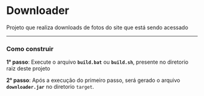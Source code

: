 # Downloader

Projeto que realiza downloads de fotos do site que está sendo acessado

-----

### Como construir

__1° passo__: Execute o arquivo __`build.bat`__ ou __`build.sh`__, presente no diretorio raiz deste projeto

__2° passo__: Após a execução do primeiro passo, será gerado o arquivo __`downloader.jar`__ no diretorio
`target`.
